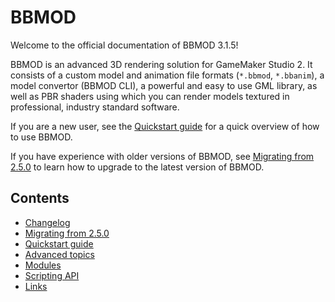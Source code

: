 # BBMOD
Welcome to the official documentation of BBMOD 3.1.5!

BBMOD is an advanced 3D rendering solution for GameMaker Studio 2. It consists
of a custom model and animation file formats (`*.bbmod`, `*.bbanim`), a model
convertor (BBMOD CLI), a powerful and easy to use GML library, as well as PBR
shaders using which you can render models textured in professional, industry
standard software.

If you are a new user, see the [Quickstart guide](./QuickstartGuide.html) for a
quick overview of how to use BBMOD.

If you have experience with older versions of BBMOD, see
[Migrating from 2.5.0](./MigratingFrom2.5.0.html) to learn how to upgrade to the
latest version of BBMOD.

## Contents
* [Changelog](./Changelog_.html)
* [Migrating from 2.5.0](./MigratingFrom2.5.0.html)
* [Quickstart guide](./QuickstartGuide.html)
* [Advanced topics](./AdvancedTopics.html)
* [Modules](./Modules.html)
* [Scripting API](./ScriptingAPI.html)
* [Links](./Links.html)
